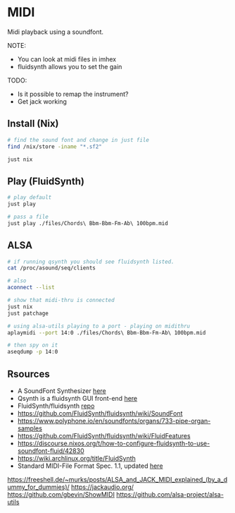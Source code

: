# MIDI

Midi playback using a soundfont.  

NOTE:

* You can look at midi files in imhex
* fluidsynth allows you to set the gain

TODO:

* Is it possible to remap the instrument?
* Get jack working

## Install (Nix)

```sh
# find the sound font and change in just file
find /nix/store -iname "*.sf2"

just nix
```

## Play (FluidSynth)

```sh
# play default
just play

# pass a file
just play ./files/Chords\ Bbm-Bbm-Fm-Ab\ 100bpm.mid
```

## ALSA

```sh
# if running qsynth you should see fluidsynth listed.
cat /proc/asound/seq/clients

# also 
aconnect --list

# show that midi-thru is connected
just nix
just patchage

# using alsa-utils playing to a port - playing on midithru
aplaymidi --port 14:0 ./files/Chords\ Bbm-Bbm-Fm-Ab\ 100bpm.mid

# then spy on it
aseqdump -p 14:0
```

## Rsources

* A SoundFont Synthesizer [here](https://www.fluidsynth.org/)
* Qsynth is a fluidsynth GUI front-end [here](https://sourceforge.net/projects/qsynth/)
* FluidSynth/fluidsynth [repo](https://github.com/FluidSynth/fluidsynth)
* https://github.com/FluidSynth/fluidsynth/wiki/SoundFont
* https://www.polyphone.io/en/soundfonts/organs/733-pipe-organ-samples
* https://github.com/FluidSynth/fluidsynth/wiki/FluidFeatures
* https://discourse.nixos.org/t/how-to-configure-fluidsynth-to-use-soundfont-fluid/42830
* https://wiki.archlinux.org/title/FluidSynth
* Standard MIDI-File Format Spec. 1.1, updated [here](http://www.music.mcgill.ca/~ich/classes/mumt306/StandardMIDIfileformat.html)

https://freeshell.de/~murks/posts/ALSA_and_JACK_MIDI_explained_(by_a_dummy_for_dummies)/
https://jackaudio.org/
https://github.com/gbevin/ShowMIDI
https://github.com/alsa-project/alsa-utils